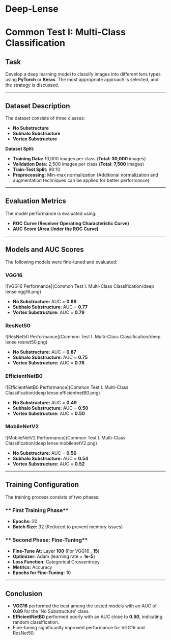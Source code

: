 # **Deep-Lense**
# Common Test I: Multi-Class Classification

## Task
Develop a deep learning model to classify images into different lens types using **PyTorch** or **Keras**. The most appropriate approach is selected, and the strategy is discussed.

---

## Dataset Description
The dataset consists of three classes:
- **No Substructure**
- **Subhalo Substructure**
- **Vortex Substructure**

**Dataset Split:**
- **Training Data:** 10,000 images per class (**Total: 30,000** images)
- **Validation Data:** 2,500 images per class (**Total: 7,500** images)
- **Train-Test Split:** 90:10
- **Preprocessing:** Min-max normalization (Additional normalization and augmentation techniques can be applied for better performance)

---

## Evaluation Metrics
The model performance is evaluated using:
- **ROC Curve (Receiver Operating Characteristic Curve)**
- **AUC Score (Area Under the ROC Curve)**

---

## Models and AUC Scores
The following models were fine-tuned and evaluated:

### **VGG16**
![VGG16 Performance](Common Test I. Multi-Class Classification/deep lense vgg16.png)
- **No Substructure:** AUC = **0.89**
- **Subhalo Substructure:** AUC = **0.77**
- **Vortex Substructure:** AUC = **0.79**

### **ResNet50**
![ResNet50 Performance](Common Test I. Multi-Class Classification/deep lense resnet50.png)
- **No Substructure:** AUC = **0.87**
- **Subhalo Substructure:** AUC = **0.75**
- **Vortex Substructure:** AUC = **0.78**

### **EfficientNetB0**
![EfficientNetB0 Performance](Common Test I. Multi-Class Classification/deep lense efficientnetB0.png)
- **No Substructure:** AUC = **0.49**
- **Subhalo Substructure:** AUC = **0.50**
- **Vortex Substructure:** AUC = **0.50**

### **MobileNetV2**
![MobileNetV2 Performance](Common Test I. Multi-Class Classification/deep lense mobilenetV2.png)
- **No Substructure:** AUC = **0.56**
- **Subhalo Substructure:** AUC = **0.54**
- **Vortex Substructure:** AUC = **0.52**

---

## Training Configuration
The training process consists of two phases:

### ** First Training Phase**
- **Epochs:** 20
- **Batch Size:** 32 (Reduced to prevent memory issues)

### ** Second Phase: Fine-Tuning**
- **Fine-Tune At:** Layer **100** (For VGG16 , **15**)
- **Optimizer:** Adam (learning rate = **1e-5**)
- **Loss Function:** Categorical Crossentropy
- **Metrics:** Accuracy
- **Epochs for Fine-Tuning:** 10

---

## Conclusion
- **VGG16** performed the best among the tested models with an AUC of **0.89** for the 'No Substructure' class.
- **EfficientNetB0** performed poorly with an AUC close to **0.50**, indicating random classification.
- Fine-tuning significantly improved performance for VGG16 and ResNet50.



